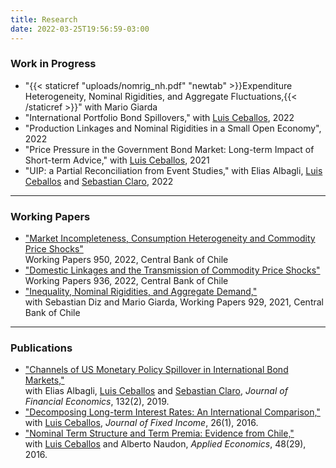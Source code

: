 ```yaml
---
title: Research
date: 2022-03-25T19:56:59-03:00
---
```


### **Work in Progress**
- "{{< staticref "uploads/nomrig_nh.pdf" "newtab" >}}Expenditure Heterogeneity, Nominal Rigidities, and Aggregate Fluctuations,{{< /staticref >}}" with Mario Giarda
- "International Portfolio Bond Spillovers," with [Luis Ceballos](https://www.luisceballoss.com), 2022
- "Production Linkages and Nominal Rigidities in a Small Open Economy", 2022
- "Price Pressure in the Government Bond Market: Long-term Impact of Short-term Advice," with [Luis Ceballos](https://www.luisceballoss.com), 2021
- "UIP: a Partial Reconciliation from Event Studies," with Elias Albagli, [Luis Ceballos](https://www.luisceballoss.com) and [Sebastian Claro](https://sites.google.com/site/sebclaro1010/), 2022

----

### **Working Papers**
- ["Market Incompleteness, Consumption Heterogeneity and Commodity Price Shocks"](https://www.bcentral.cl/documents/33528/133326/DTBC_950.pdf/d0626fea-e870-fa4d-5c85-49caf888fa0c?t=1649774516457)  
Working Papers 950, 2022, Central Bank of Chile
- ["Domestic Linkages and the Transmission of Commodity Price Shocks"](https://www.bcentral.cl/documents/33528/133326/DTBC_936.pdf/4c1602dd-e7d0-8947-b510-2acb62c64888?t=1642017271453)  
Working Papers 936, 2022, Central Bank of Chile
- ["Inequality, Nominal Rigidities, and Aggregate Demand,"](https://www.bcentral.cl/documents/33528/133326/DTBC_929.pdf/86f2673b-4e3c-e093-10c9-4bef4792313f?t=1636037968157)  
with Sebastian Diz and Mario Giarda, Working Papers 929, 2021, Central Bank of Chile

----

### **Publications**
- ["Channels of US Monetary Policy Spillover in International Bond Markets,"](https://www.sciencedirect.com/science/article/abs/pii/S0304405X19301072?via%3Dihub)   
with Elias Albagli, [Luis Ceballos](https://www.luisceballoss.com) and [Sebastian Claro](https://sites.google.com/site/sebclaro1010/), *Journal of Financial Economics*, 132(2), 2019. 
- ["Decomposing Long-term Interest Rates: An International Comparison,"](https://jfi.pm-research.com/content/26/1/61)  
with [Luis Ceballos](https://www.luisceballoss.com), *Journal of Fixed Income*, 26(1), 2016.
- ["Nominal Term Structure and Term Premia: Evidence from Chile,"](https://www.tandfonline.com/doi/full/10.1080/00036846.2015.1128079)  
with [Luis Ceballos](https://www.luisceballoss.com) and Alberto Naudon, *Applied Economics*, 48(29), 2016.